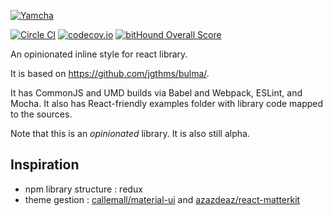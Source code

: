 [![Yamcha](https://rawgit.com/tychota/yamcha/master/yamcha.svg)](https://github.com/tychota/yamcha)

[![Circle CI](https://img.shields.io/circleci/project/tychota/yamcha.svg)](https://circleci.com/gh/tychota/yamcha)
[![codecov.io](https://codecov.io/github/tychota/yamcha/coverage.svg?branch=master)](https://codecov.io/github/tychota/yamcha?branch=master)
[![bitHound Overall Score](https://www.bithound.io/github/tychota/yamcha/badges/score.svg)](https://www.bithound.io/github/tychota/yamcha)


An opinionated inline style for react library.

It is based on https://github.com/jgthms/bulma/.

It has CommonJS and UMD builds via Babel and Webpack, ESLint, and Mocha.
It also has React-friendly examples folder with library code mapped to 
the sources.

Note that this is an *opinionated* library. It is also still alpha.

Inspiration
-----------

- npm library structure : redux
- theme gestion : [callemall/material-ui](https://github.com/callemall/material-ui) and [azazdeaz/react-matterkit](https://github.com/azazdeaz/react-matterkit)
